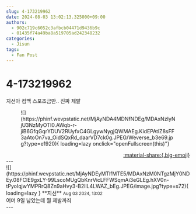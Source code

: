 ```yaml
---
slug: 4-173219962
date: 2024-08-03 13:02:13.325000+09:00
authors:
  - 902c719c6052c3afbcb04471d9436b9c
  - 01435f74a49ba8a519705ad242348232
categories:
  - Jisun
tags:
  - Fan Post
---
```


# 4-173219962

<div class="post-container" markdown="1">
<div class="content-container md-sidebar__scrollwrap" markdown="1">

지선아 컴백 스포조금만.. 진짜 제발
<figure markdown="1">
![](https://phinf.wevpstatic.net/MjAyNDA4MDNfNDEg/MDAxNzIyNjU3NzMyOTI0.AWqb-r-jiB6GfqGqrYDUV2RUyfxC4GLgywNygjQWMAEg.KidEPAtlZ8sFF3aAtoOn7va_OidSQxRd_daarVD7ck0g.JPEG/Weverse_b3e69.jpg?type=e1920){ loading=lazy onclick="openFullscreen(this)"}
</figure>


</div>
</div>

<div style="text-align: right;" markdown="1">
<a href="https://weverse.io/fromis9/fanpost/4-173219962" style="text-align: right;">:material-share:{.big-emoji}</a>
</div>
---

<div class="comments-container md-sidebar__scrollwrap" markdown="1">
<div class="comment" markdown="1">
<div class='id-container' markdown="1">
![](https://phinf.wevpstatic.net/MjAyNDEyMTlfMTE5/MDAxNzM0NTgzMjY0NDEy.08FClE9gxLY-99LscoMUgQbKnrVicLFFWSqmAi3eGLEg.hXV0n-tPyoIqjwYMPRrQ8Zn9aHvy3-B2llL4LWAZ_bEg.JPEG/image.jpg?type=s72){ loading=lazy }
**<span class="artist">지선</span>** <small>Aug 03 2024, 13:02</small><br>
</div>
<div class='comment-body' markdown="1">
어머 9일 남았는데 뭘 제발까즤
</div>
</div>
</div>
---
